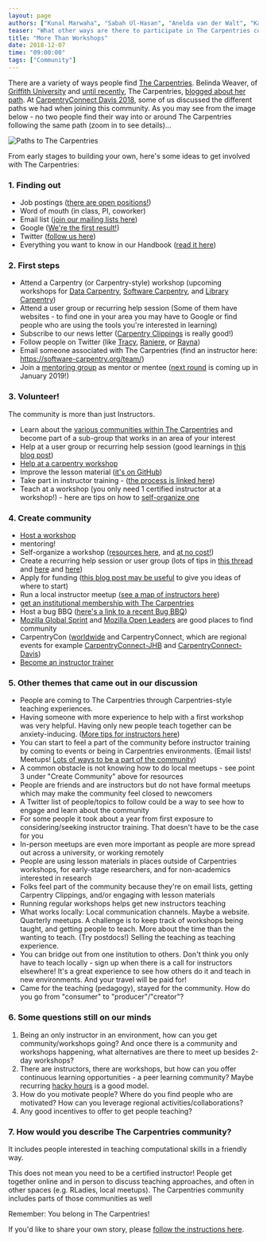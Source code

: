 ```yaml
---
layout: page
authors: ["Kunal Marwaha", "Sabah Ul-Hasan", "Anelda van der Walt", "Karen Word", "Hao Ye", "Tracy Teal"]
teaser: "What other ways are there to participate in The Carpentries community?"
title: "More Than Workshops"
date: 2018-12-07
time: "09:00:00"
tags: ["Community"]
---
```


There are a variety of ways people find [The Carpentries](https://carpentries.org). Belinda Weaver, of [Griffith University](https://au.linkedin.com/in/belinda-weaver-8525526) and [until recently](https://carpentries.org/blog/2018/09/thank-you-belinda/), The Carpentries, [blogged about her path](https://carpentries.org/blog/2018/09/my-carpentries-pathway/). At [CarpentryConnect Davis 2018](http://ivory.idyll.org/dibsi/CarpentryConWest.html), some of us discussed the different paths we had when joining this community. As you may see from the image below - no two people find their way into or around The Carpentries following the same path (zoom in to see details)...

![Paths to The Carpentries](https://lh3.googleusercontent.com/1dtCQCjR0CeHpZG40jvtq5m_hBEpskW_bH7oRzIwanPF5AXlAcXUoKhDYJgTkK9Ak8Q4fPmo-QgEk76MEyNYZ_WlF8epWzYLnRH1Zx7DWtjjccrnZhe1llDBiWmTVkpBtpk1JNdC4Q=w4800)

From early stages to building your own, here's some ideas to get involved with The Carpentries:

### 1. Finding out
* Job postings ([there are open positions!](https://carpentries.org/jobs/))
* Word of mouth (in class, PI, coworker)
* Email list ([join our mailing lists here](https://docs.carpentries.org/topic_folders/communications/slack-and-email.html))
* Google ([We're the first result!](https://www.google.com/search?q=the+carpentries))
* Twitter ([follow us here](https://twitter.com/thecarpentries))
* Everything you want to know in our Handbook ([read it here](https://docs.carpentries.org/))

### 2. First steps
* Attend a Carpentry (or Carpentry-style) workshop (upcoming workshops for [Data Carpentry](https://datacarpentry.org/workshops-upcoming/), [Software Carpentry](https://software-carpentry.org/workshops/), and [Library Carpentry](https://librarycarpentry.org/upcoming_workshops/))
* Attend a user group or recurring help session (Some of them have websites - to find one in your area you may have to Google or find people who are using the tools you're interested in learning)
* Subscribe to our news letter ([Carpentry Clippings](https://carpentries.org/newsletter/) is really good!)
* Follow people on Twitter (like [Tracy](https://twitter.com/tracykteal), [Raniere](https://twitter.com/rgaiacs), or [Rayna](https://twitter.com/raynamharris))
* Email someone associated with The Carpentries (find an instructor here: https://software-carpentry.org/team/)
* Join a [mentoring group](https://github.com/carpentries/instructor-development/blob/master/mentoring-groups/program-outline.md) as mentor or mentee ([next round](https://github.com/carpentries/instructor-development/blob/master/mentoring-groups/2018-2019-schedule.md) is coming up in January 2019!)

### 3. Volunteer! 
The community is more than just Instructors.
* Learn about the [various communities within The Carpentries](https://carpentries.org/volunteer/) and become part of a sub-group that works in an area of your interest
* Help at a user group or recurring help session (good learnings in [this blog post](https://software-carpentry.org/blog/2014/11/users-groups-for-ongoing-learning.html))
* [Help at a carpentry workshop](https://docs.carpentries.org/topic_folders/hosts_instructors/hosts_instructors_checklist.html#helper-checklist)
* Improve the lesson material ([it's on GitHub](https://github.com/swcarpentry/git-novice))
* Take part in instructor training - ([the process is linked here](https://carpentries.org/become-instructor/))
* Teach at a workshop (you only need 1 certified instructor at a workshop!) - here are tips on how to [self-organize one](https://docs.carpentries.org/topic_folders/hosts_instructors/hosts_instructors_checklist.html#host-checklist) 

### 4. Create community
* [Host a workshop](https://docs.carpentries.org/topic_folders/hosts_instructors/hosts_instructors_checklist.html#host-checklist)
* mentoring!
* Self-organize a workshop ([resources here](https://software-carpentry.org/blog/2016/08/workshop-resources.html), and [at no cost!](https://carpentries.org/blog/2018/07/executive-council-drop-fee-motion/))
* Create a recurring help session or user group (lots of tips in [this thread](https://carpentries.topicbox.com/groups/discuss/Tec4f62b8959dc111/hosting-a-code-in) and [here](https://mozillascience.github.io/study-group-orientation/) and [here](https://github.com/amandamiotto/HackyHourHandbook))
* Apply for funding ([this blog post may be useful](https://software-carpentry.org/blog/2018/04/workshops-limited-budget.html) to give you ideas of where to start)
* Run a local instructor meetup ([see a map of instructors here](https://carpentries.org/instructors-map/))
* [get an institutional membership with The Carpentries](https://carpentries.org/membership/)
* Host a bug BBQ ([here's a link to a recent Bug BBQ](https://software-carpentry.org/blog/2018/03/bug-bbq.html))
* [Mozilla Global Sprint](https://foundation.mozilla.org/en/opportunity/global-sprint/) and [Mozilla Open Leaders](https://foundation.mozilla.org/en/opportunity/mozilla-open-leaders/) are good places to find community
* CarpentryCon ([worldwide](http://www.carpentrycon.org/) and CarpentryConnect, which are regional events for example [CarpentryConnect-JHB](http://carpentryconnectza.org) and [CarpentryConnect-Davis](http://ivory.idyll.org/dibsi/CarpentryConWest.html))
* [Become an instructor trainer](https://docs.carpentries.org/topic_folders/instructor_training/trainers_training.html)


### 5. Other themes that came out in our discussion
* People are coming to The Carpentries through Carpentries-style teaching experiences.
* Having someone with more experience to help with a first workshop was very helpful. Having only new people teach together can be anxiety-inducing. ([More tips for instructors here](https://docs.carpentries.org/topic_folders/hosts_instructors/instructor_tips.html))
* You can start to feel a part of the community before instructor training by coming to events or being in Carpentries environments. (Email lists! Meetups! [Lots of ways to be a part of the community](https://carpentries.org/community/))
* A common obstacle is not knowing how to do local meetups - see point 3 under "Create Community" above for resources
* People are friends and are instructors but do not have formal meetups which may make the community feel closed to newcomers
* A Twitter list of people/topics to follow could be a way to see how to engage and learn about the community
* For some people it took about a year from first exposure to considering/seeking instructor training. That doesn't have to be the case for you
* In-person meetups are even more important as people are more spread out across a university, or working remotely
* People are using lesson materials in places outside of Carpentries workshops, for early-stage researchers, and for non-academics interested in research
* Folks feel part of the community because they're on email lists, getting Carpentry Clippings, and/or engaging with lesson materials
* Running regular workshops helps get new instructors teaching
* What works locally: Local communication channels. Maybe a website. Quarterly meetups. A challenge is to keep track of workshops being taught, and getting people to teach. More about the time than the wanting to teach. (Try postdocs!) Selling the teaching as teaching experience.
* You can bridge out from one institution to others. Don't think you only have to teach locally - sign up when there is a call for instructors elsewhere! It's a great experience to see how others do it and teach in new environments. And your travel will be paid for!
* Came for the teaching (pedagogy), stayed for the community. How do you go from "consumer" to "producer"/"creator"?


### 6. Some questions still on our minds
1. Being an only instructor in an environment, how can you get community/workshops going? And once there is a community and workshops happening, what alternatives are there to meet up besides 2-day workshops?
2. There are instructors, there are workshops, but how can you offer continuous learning opportunities - a peer learning community? Maybe recurring [hacky hours](https://hackyhour.github.io/) is a good model.
3. How do you motivate people? Where do you find people who are motivated? How can you leverage regional activities/collaborations?
4. Any good incentives to offer to get people teaching?

### 7. How would you describe The Carpentries community?
It includes people interested in teaching computational skills in a friendly way. 

This does not mean you need to be a certified instructor! People get together online and in person to discuss teaching approaches, and often in other spaces (e.g. RLadies, local meetups). The Carpentries community includes parts of those communities as well

Remember: You belong in The Carpentries!

If you'd like to share your own story, please [follow the instructions here](https://docs.carpentries.org/topic_folders/communications/submit_blog_post.html).
